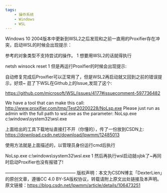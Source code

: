 ```yaml
---
tags:
    - 操作系统
    - Windows
    - WSL
---
```


Windows 10 2004版本中更新到WSL2之后发现和之前一直用的Proxifier存在冲突，启动WSL的时候会出现提示：

参考的对象类型不支持尝试的操作。
1
想要用WSL2的话就得执行

netsh winsock reset
1
但是再运行Proxifier的时候会出现提示:


自动修复完成后Proxifier可以正常用了，但是WSL2再启动就又回到之前的错误提示，好烦~
逛了下WSL在Github上的Issue,发现了这个:

https://github.com/microsoft/WSL/issues/4177#issuecomment-597736482

We have a tool that can make this call:
http://www.proxifier.com/tmp/Test20200228/NoLsp.exe
Please just run as admin with the full path to wsl.exe as the parameter:
NoLsp.exe c:\windows\system32\wsl.exe

上面给出的工具下载地址直接打不开（你懂的），传了一份放到CSDN上:
https://download.csdn.net/download/lpwmm/12485013

使用方法就是上面描述的，以管理员身份运行cmd后执行

NoLsp.exe c:\windows\system32\wsl.exe
1
然后再执行wsl启动就ojbk了~再同时启动Proxifier也没有报错了!

————————————————
版权声明：本文为CSDN博主「DexterLien」的原创文章，遵循CC 4.0 BY-SA版权协议，转载请附上原文出处链接及本声明。
原文链接：https://blog.csdn.net/lpwmm/article/details/106473251